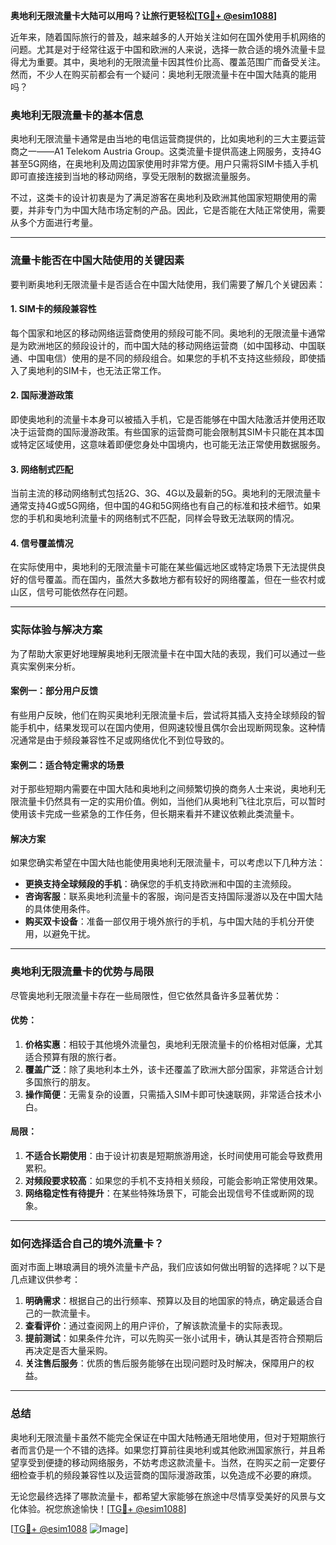**奥地利无限流量卡大陆可以用吗？让旅行更轻松[[TG💪+ @esim1088](https://t.me/s/esim1088)]**

近年来，随着国际旅行的普及，越来越多的人开始关注如何在国外使用手机网络的问题。尤其是对于经常往返于中国和欧洲的人来说，选择一款合适的境外流量卡显得尤为重要。其中，奥地利的无限流量卡因其性价比高、覆盖范围广而备受关注。然而，不少人在购买前都会有一个疑问：奥地利无限流量卡在中国大陆真的能用吗？

### 奥地利无限流量卡的基本信息

奥地利无限流量卡通常是由当地的电信运营商提供的，比如奥地利的三大主要运营商之一——A1 Telekom Austria Group。这类流量卡提供高速上网服务，支持4G甚至5G网络，在奥地利及周边国家使用时非常方便。用户只需将SIM卡插入手机即可直接连接到当地的移动网络，享受无限制的数据流量服务。

不过，这类卡的设计初衷是为了满足游客在奥地利及欧洲其他国家短期使用的需要，并非专门为中国大陆市场定制的产品。因此，它是否能在大陆正常使用，需要从多个方面进行考量。

---

### 流量卡能否在中国大陆使用的关键因素

要判断奥地利无限流量卡是否适合在中国大陆使用，我们需要了解几个关键因素：

#### 1. **SIM卡的频段兼容性**
   每个国家和地区的移动网络运营商使用的频段可能不同。奥地利的无限流量卡通常是为欧洲地区的频段设计的，而中国大陆的移动网络运营商（如中国移动、中国联通、中国电信）使用的是不同的频段组合。如果您的手机不支持这些频段，即使插入了奥地利的SIM卡，也无法正常工作。

#### 2. **国际漫游政策**
   即使奥地利的流量卡本身可以被插入手机，它是否能够在中国大陆激活并使用还取决于运营商的国际漫游政策。有些国家的运营商可能会限制其SIM卡只能在其本国或特定区域使用，这意味着即便您身处中国境内，也可能无法正常使用数据服务。

#### 3. **网络制式匹配**
   当前主流的移动网络制式包括2G、3G、4G以及最新的5G。奥地利的无限流量卡通常支持4G或5G网络，但中国的4G和5G网络也有自己的标准和技术细节。如果您的手机和奥地利流量卡的网络制式不匹配，同样会导致无法联网的情况。

#### 4. **信号覆盖情况**
   在实际使用中，奥地利的无限流量卡可能在某些偏远地区或特定场景下无法提供良好的信号覆盖。而在国内，虽然大多数地方都有较好的网络覆盖，但在一些农村或山区，信号可能依然存在问题。

---

### 实际体验与解决方案

为了帮助大家更好地理解奥地利无限流量卡在中国大陆的表现，我们可以通过一些真实案例来分析。

#### 案例一：部分用户反馈
有些用户反映，他们在购买奥地利无限流量卡后，尝试将其插入支持全球频段的智能手机中，结果发现可以在国内使用，但网速较慢且偶尔会出现断网现象。这种情况通常是由于频段兼容性不足或网络优化不到位导致的。

#### 案例二：适合特定需求的场景
对于那些短期内需要在中国大陆和奥地利之间频繁切换的商务人士来说，奥地利无限流量卡仍然具有一定的实用价值。例如，当他们从奥地利飞往北京后，可以暂时使用该卡完成一些紧急的工作任务，但长期来看并不建议依赖此类流量卡。

#### 解决方案
如果您确实希望在中国大陆也能使用奥地利无限流量卡，可以考虑以下几种方法：
- **更换支持全球频段的手机**：确保您的手机支持欧洲和中国的主流频段。
- **咨询客服**：联系奥地利流量卡的客服，询问是否支持国际漫游以及在中国大陆的具体使用条件。
- **购买双卡设备**：准备一部仅用于境外旅行的手机，与中国大陆的手机分开使用，以避免干扰。

---

### 奥地利无限流量卡的优势与局限

尽管奥地利无限流量卡存在一些局限性，但它依然具备许多显著优势：

#### 优势：
1. **价格实惠**：相较于其他境外流量包，奥地利无限流量卡的价格相对低廉，尤其适合预算有限的旅行者。
2. **覆盖广泛**：除了奥地利本土外，该卡还覆盖了欧洲大部分国家，非常适合计划多国旅行的朋友。
3. **操作简便**：无需复杂的设置，只需插入SIM卡即可快速联网，非常适合技术小白。

#### 局限：
1. **不适合长期使用**：由于设计初衷是短期旅游用途，长时间使用可能会导致费用累积。
2. **对频段要求较高**：如果您的手机不支持相关频段，可能会影响正常使用效果。
3. **网络稳定性有待提升**：在某些特殊场景下，可能会出现信号不佳或断网的现象。

---

### 如何选择适合自己的境外流量卡？

面对市面上琳琅满目的境外流量卡产品，我们应该如何做出明智的选择呢？以下是几点建议供参考：

1. **明确需求**：根据自己的出行频率、预算以及目的地国家的特点，确定最适合自己的一款流量卡。
2. **查看评价**：通过查阅网上的用户评价，了解该款流量卡的实际表现。
3. **提前测试**：如果条件允许，可以先购买一张小试用卡，确认其是否符合预期后再决定是否大量采购。
4. **关注售后服务**：优质的售后服务能够在出现问题时及时解决，保障用户的权益。

---

### 总结

奥地利无限流量卡虽然不能完全保证在中国大陆畅通无阻地使用，但对于短期旅行者而言仍是一个不错的选择。如果您打算前往奥地利或其他欧洲国家旅行，并且希望享受到便捷的移动网络服务，不妨考虑这款流量卡。当然，在购买之前一定要仔细检查手机的频段兼容性以及运营商的国际漫游政策，以免造成不必要的麻烦。

无论您最终选择了哪款流量卡，都希望大家能够在旅途中尽情享受美好的风景与文化体验。祝您旅途愉快！[[TG💪+ @esim1088](https://t.me/s/esim1088)]

[[TG💪+ @esim1088](https://t.me/s/esim1088) ![Image](https://i.postimg.cc/4NQfJmqS/Snipaste-2025-05-13-00-14-12.png)]